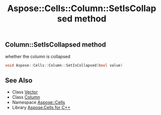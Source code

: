 ﻿---
title: Aspose::Cells::Column::SetIsCollapsed method
linktitle: SetIsCollapsed
second_title: Aspose.Cells for C++ API Reference
description: 'Aspose::Cells::Column::SetIsCollapsed method. whether the column is collapsed in C++.'
type: docs
weight: 1800
url: /cpp/aspose.cells/column/setiscollapsed/
---
## Column::SetIsCollapsed method


whether the column is collapsed

```cpp
void Aspose::Cells::Column::SetIsCollapsed(bool value)
```

## See Also

* Class [Vector](../../vector/)
* Class [Column](../)
* Namespace [Aspose::Cells](../../)
* Library [Aspose.Cells for C++](../../../)
